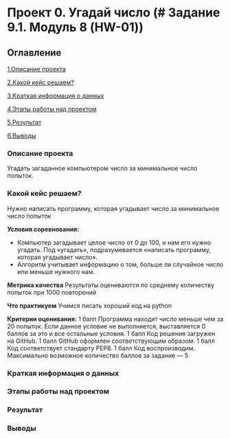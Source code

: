 # Проект 0. Угадай число  (# Задание 9.1. Модуль 8 (HW-01))





## Оглавление




[1.Описание проекта](https://github.com/valah75/sf_data_science/tree/main/project_0/README.md#Описание-проекта)

[2.Какой кейс решаем?](https://github.com/valah75/sf_data_science/tree/main/project_0/README.md#Какой-кейс-решаем)

[3.Краткая информация о данных](https://github.com/valah75/sf_data_science/tree/main/project_0/README.md#Краткая-информация-о-данных)

[4.Этапы работы над проектом](https://github.com/valah75/sf_data_science/tree/main/project_0/README.md#Этапы-работы-над-проектом)

[5.Результат](https://github.com/valah75/sf_data_science/tree/main/project_0/README.md#Результат) 

[6.Выводы](https://github.com/valah75/sf_data_science/tree/main/project_0/README.md#Выводы)










### Описание проекта
Угадать загаданное компьютером число за минимальное число попыток.


### Какой кейс решаем?
Нужно написать программу, которая угадывает число за минимальное число попыток

**Условия соревнования:**
- Компьютер загадывает целое число от 0 до 100, и нам его нужно угадать. Под «угадать», подразумевается «написать программу, которая угадывает число».
- Алгоритм учитывает информацию о том, больше ли случайное число или меньше нужного нам.


**Метрика качества**
Результаты оцениваются по среднему количеству попыток при 1000 повторений

**Что практикуем**
Учимся писать хороший код на руthon

**Критерии оценивания:**
1 балл 	Программа находит число меньше чем за 20 попыток. Если данное условие не выполняется,
 выставляется 0 баллов за это и все остальные условия.
1 балл 	Код решения загружен на GitHub.
1 балл 	GitHub оформлен соответствующим образом.
1 балл 	Код соответствует стандарту PEP8.
1 балл 	Код воспроизводим.
Максимально возможное количество баллов за задание — 5

### Краткая информация о данных

### Этапы работы над проектом

### Результат

### Выводы
